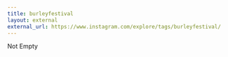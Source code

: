 ```yaml
---
title: burleyfestival
layout: external
external_url: https://www.instagram.com/explore/tags/burleyfestival/
---
```

 Not Empty 
